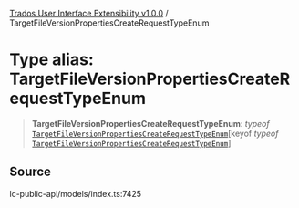 [Trados User Interface Extensibility v1.0.0](../wiki/globals) / TargetFileVersionPropertiesCreateRequestTypeEnum

# Type alias: TargetFileVersionPropertiesCreateRequestTypeEnum

> **TargetFileVersionPropertiesCreateRequestTypeEnum**: *typeof* [`TargetFileVersionPropertiesCreateRequestTypeEnum`](../wiki/Variable.TargetFileVersionPropertiesCreateRequestTypeEnum)\[keyof *typeof* [`TargetFileVersionPropertiesCreateRequestTypeEnum`](../wiki/Variable.TargetFileVersionPropertiesCreateRequestTypeEnum)\]

## Source

lc-public-api/models/index.ts:7425
